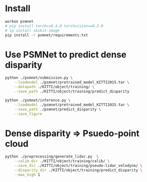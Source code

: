 # Install
```bash
workon psmnet
# pip install torch==0.4.0 torchvision==0.2.0
# ip install skikit-image
pip install -r psmnet/requirements.txt
```

# Use PSMNet to predict dense disparity
```bash
python ./psmnet/submission.py \
    --loadmodel ./psmnet/pretrained_model_KITTI2015.tar \
    --datapath ./KITTI/object/training/ \
    --save_path ./KITTI/object/training/predict_disparity

python ./psmnet/inference.py \
    --loadmodel ./psmnet/pretrained_model_KITTI2015.tar \
    --save_path ./psmnet/predict_disparity \
    --save_figure
```

# Dense disparity => Psuedo-point cloud
```bash
python ./preprocessing/generate_lidar.py  \
    --calib_dir ./KITTI/object/training/calib/ \
    --save_dir ./KITTI/object/training/pseudo-lidar_velodyne/ \
    --disparity_dir ./KITTI/object/training/predict_disparity \
    --max_high 1
```